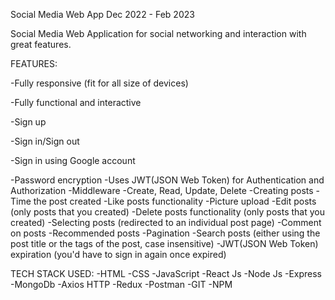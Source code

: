 Social Media Web App
Dec 2022 - Feb 2023

Social Media Web Application for social networking and interaction with great features.

FEATURES:

-Fully responsive (fit for all size of devices)

-Fully functional and interactive

-Sign up

-Sign in/Sign out

-Sign in using Google account

-Password encryption
-Uses JWT(JSON Web Token) for Authentication and Authorization
-Middleware
-Create, Read, Update, Delete
-Creating posts
-Time the post created
-Like posts functionality
-Picture upload
-Edit posts (only posts that you created)
-Delete posts functionality (only posts that you created)
-Selecting posts (redirected to an individual post page)
-Comment on posts
-Recommended posts
-Pagination
-Search posts (either using the post title or the tags of the post, case insensitive)
-JWT(JSON Web Token) expiration (you'd have to sign in again once expired)

TECH STACK USED:
-HTML
-CSS
-JavaScript
-React Js
-Node Js
-Express
-MongoDb
-Axios HTTP
-Redux
-Postman
-GIT
-NPM
